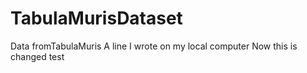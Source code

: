 # TabulaMurisDataset
Data fromTabulaMuris
A line I wrote on my local computer
Now this is changed
test 